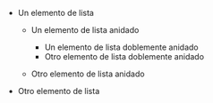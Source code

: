 - Un elemento de lista
  + Un elemento de lista anidado
    * Un elemento de lista doblemente anidado
    * Otro elemento de lista doblemente anidado

  + Otro elemento de lista anidado

- Otro elemento de lista

